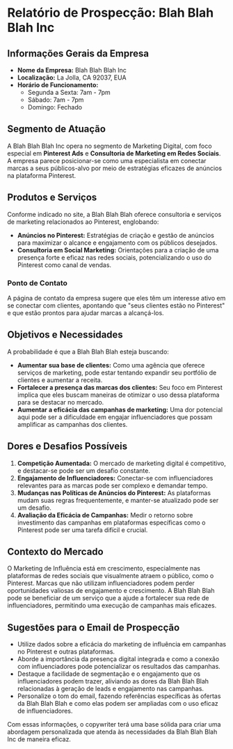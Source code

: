 # Relatório de Prospecção: Blah Blah Blah Inc

## Informações Gerais da Empresa
- **Nome da Empresa:** Blah Blah Blah Inc
- **Localização:** La Jolla, CA 92037, EUA
- **Horário de Funcionamento:**
  - Segunda a Sexta: 7am - 7pm
  - Sábado: 7am - 7pm
  - Domingo: Fechado

## Segmento de Atuação
A Blah Blah Blah Inc opera no segmento de Marketing Digital, com foco especial em **Pinterest Ads** e **Consultoria de Marketing em Redes Sociais**. A empresa parece posicionar-se como uma especialista em conectar marcas a seus públicos-alvo por meio de estratégias eficazes de anúncios na plataforma Pinterest.

## Produtos e Serviços
Conforme indicado no site, a Blah Blah Blah oferece consultoria e serviços de marketing relacionados ao Pinterest, englobando:
- **Anúncios no Pinterest:** Estratégias de criação e gestão de anúncios para maximizar o alcance e engajamento com os públicos desejados.
- **Consultoria em Social Marketing:** Orientações para a criação de uma presença forte e eficaz nas redes sociais, potencializando o uso do Pinterest como canal de vendas.

### Ponto de Contato
A página de contato da empresa sugere que eles têm um interesse ativo em se conectar com clientes, apontando que "seus clientes estão no Pinterest" e que estão prontos para ajudar marcas a alcançá-los.

## Objetivos e Necessidades
A probabilidade é que a Blah Blah Blah esteja buscando:
- **Aumentar sua base de clientes:** Como uma agência que oferece serviços de marketing, pode estar tentando expandir seu portfólio de clientes e aumentar a receita.
- **Fortalecer a presença das marcas dos clientes:** Seu foco em Pinterest implica que eles buscam maneiras de otimizar o uso dessa plataforma para se destacar no mercado.
- **Aumentar a eficácia das campanhas de marketing:** Uma dor potencial aqui pode ser a dificuldade em engajar influenciadores que possam amplificar as campanhas dos clientes.

## Dores e Desafios Possíveis
1. **Competição Aumentada:** O mercado de marketing digital é competitivo, e destacar-se pode ser um desafio constante.
2. **Engajamento de Influenciadores:** Conectar-se com influenciadores relevantes para as marcas pode ser complexo e demandar tempo.
3. **Mudanças nas Políticas de Anúncios do Pinterest:** As plataformas mudam suas regras frequentemente, e manter-se atualizado pode ser um desafio.
4. **Avaliação da Eficácia de Campanhas:** Medir o retorno sobre investimento das campanhas em plataformas específicas como o Pinterest pode ser uma tarefa difícil e crucial.

## Contexto do Mercado
O Marketing de Influência está em crescimento, especialmente nas plataformas de redes sociais que visualmente atraem o público, como o Pinterest. Marcas que não utilizam influenciadores podem perder oportunidades valiosas de engajamento e crescimento. A Blah Blah Blah pode se beneficiar de um serviço que a ajude a fortalecer sua rede de influenciadores, permitindo uma execução de campanhas mais eficazes.

## Sugestões para o Email de Prospecção
- Utilize dados sobre a eficácia do marketing de influência em campanhas no Pinterest e outras plataformas.
- Aborde a importância da presença digital integrada e como a conexão com influenciadores pode potencializar os resultados das campanhas.
- Destaque a facilidade de segmentação e o engajamento que os influenciadores podem trazer, aliviando as dores da Blah Blah Blah relacionadas à geração de leads e engajamento nas campanhas.
- Personalize o tom do email, fazendo referências específicas às ofertas da Blah Blah Blah e como elas podem ser ampliadas com o uso eficaz de influenciadores.

Com essas informações, o copywriter terá uma base sólida para criar uma abordagem personalizada que atenda às necessidades da Blah Blah Blah Inc de maneira eficaz.